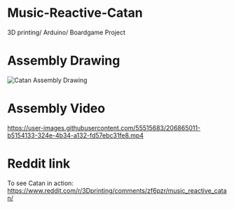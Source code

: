 # Music-Reactive-Catan
3D printing/ Arduino/ Boardgame Project

# Assembly Drawing 

![Catan Assembly Drawing](https://user-images.githubusercontent.com/55515683/206863610-0e9c55bc-98ea-4298-a4e8-c56382edc0b1.png)

# Assembly Video

https://user-images.githubusercontent.com/55515683/206865011-b5154133-324e-4b34-a132-fd57ebc31fe8.mp4

# Reddit link  
To see Catan in action:
https://www.reddit.com/r/3Dprinting/comments/zf6pzr/music_reactive_catan/

